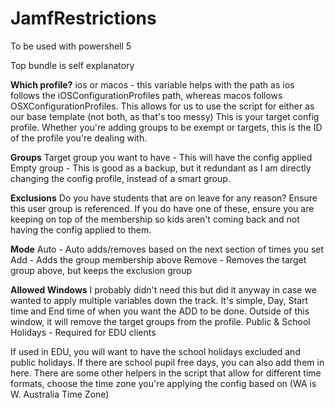 # JamfRestrictions
To be used with powershell 5

Top bundle is self explanatory

**Which profile?**
ios or macos - this variable helps with the path as ios follows the iOSConfigurationProfiles path, whereas macos follows OSXConfigurationProfiles. This allows for us to use the script for either as our base template (not both, as that's too messy)
This is your target config profile. Whether you're adding groups to be exempt or targets, this is the ID of the profile you're dealing with.

**Groups**
Target group you want to have - This will have the config applied
Empty group - This is good as a backup, but it redundant as I am directly changing the config profile, instead of a smart group.

**Exclusions**
Do you have students that are on leave for any reason? Ensure this user group is referenced. If you do have one of these, ensure you are keeping on top of the membership so kids aren't coming back and not having the config applied to them.

**Mode**
Auto - Auto adds/removes based on the next section of times you set
Add - Adds the group membership above
Remove - Removes the target group above, but keeps the exclusion group

**Allowed Windows**
I probably didn't need this but did it anyway in case we wanted to apply multiple variables down the track.
It's simple, Day, Start time and End time of when you want the ADD to be done. Outside of this window, it will remove the target groups from the profile.
Public & School Holidays - Required for EDU clients

If used in EDU, you will want to have the school holidays excluded and public holidays. If there are school pupil free days, you can also add them in here.
There are some other helpers in the script that allow for different time formats, choose the time zone you're applying the config based on (WA is W. Australia Time Zone)

